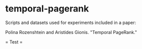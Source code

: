 # temporal-pagerank
Scripts and datasets used for experiments included in a paper:

Polina Rozenshtein and Aristides Gionis. "Temporal PageRank."

= Test =
